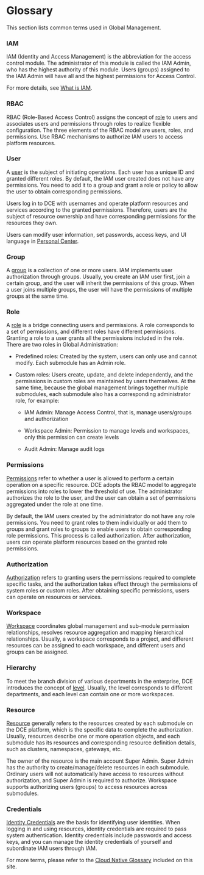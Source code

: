 # Glossary

This section lists common terms used in Global Management.

### IAM

IAM (Identity and Access Management) is the abbreviation for the access control module. The administrator of this module is called the IAM Admin, who has the highest authority of this module.
Users (groups) assigned to the IAM Admin will have all and the highest permissions for Access Control.

For more details, see [What is IAM](../user-guide/access-control/iam.md).

### RBAC

RBAC (Role-Based Access Control) assigns the concept of [role](../user-guide/access-control/role.md) to users and associates users and permissions through roles to realize flexible configuration.
The three elements of the RBAC model are users, roles, and permissions. Use RBAC mechanisms to authorize IAM users to access platform resources.

### User

A [user](../user-guide/access-control/user.md) is the subject of initiating operations. Each user has a unique ID and granted different roles.
By default, the IAM user created does not have any permissions. You need to add it to a group and grant a role or policy to allow the user to obtain corresponding permissions.

Users log in to DCE with usernames and operate platform resources and services according to the granted permissions.
Therefore, users are the subject of resource ownership and have corresponding permissions for the resources they own.

Users can modify user information, set passwords, access keys, and UI language in [Personal Center](../user-guide/personal-center/security-setting.md).

### Group

A [group](../user-guide/access-control/group.md) is a collection of one or more users. IAM implements user authorization through groups.
Usually, you create an IAM user first, join a certain group, and the user will inherit the permissions of this group. When a user joins multiple groups, the user will have the permissions of multiple groups at the same time.

### Role

A [role](../user-guide/access-control/role.md) is a bridge connecting users and permissions. A role corresponds to a set of permissions, and different roles have different permissions. Granting a role to a user grants all the permissions included in the role. There are two roles in Global Administration:

- Predefined roles: Created by the system, users can only use and cannot modify. Each submodule has an Admin role.

- Custom roles: Users create, update, and delete independently, and the permissions in custom roles are maintained by users themselves. At the same time, because the global management brings together multiple submodules, each submodule also has a corresponding administrator role, for example:

    - IAM Admin: Manage Access Control, that is, manage users/groups and authorization

    - Workspace Admin: Permission to manage levels and workspaces, only this permission can create levels

    - Audit Admin: Manage audit logs

### Permissions

[Permissions](../user-guide/access-control/iam.md) refer to whether a user is allowed to perform a certain operation on a specific resource.
DCE adopts the RBAC model to aggregate permissions into roles to lower the threshold of use. The administrator authorizes the role to the user, and the user can obtain a set of permissions aggregated under the role at one time.

By default, the IAM users created by the administrator do not have any role permissions. You need to grant roles to them individually or add them to groups and grant roles to groups to enable users to obtain corresponding role permissions. This process is called authorization.
After authorization, users can operate platform resources based on the granted role permissions.

### Authorization

[Authorization](../user-guide/access-control/iam.md) refers to granting users the permissions required to complete specific tasks, and the authorization takes effect through the permissions of system roles or custom roles.
After obtaining specific permissions, users can operate on resources or services.

### Workspace

[Workspace](../user-guide/workspace/workspace.md) coordinates global management and sub-module permission relationships, resolves resource aggregation and mapping hierarchical relationships.
Usually, a workspace corresponds to a project, and different resources can be assigned to each workspace, and different users and groups can be assigned.

### Hierarchy

To meet the branch division of various departments in the enterprise, DCE introduces the concept of [level](../user-guide/workspace/ws-folder.md). Usually, the level corresponds to different departments, and each level can contain one or more workspaces.

### Resource

[Resource](../user-guide/workspace/quota.md) generally refers to the resources created by each submodule on the DCE platform, which is the specific data to complete the authorization.
Usually, resources describe one or more operation objects, and each submodule has its resources and corresponding resource definition details, such as clusters, namespaces, gateways, etc.

The owner of the resource is the main account Super Admin. Super Admin has the authority to create/manage/delete resources in each submodule. Ordinary users will not automatically have access to resources without authorization, and Super Admin is required to authorize.
Workspace supports authorizing users (groups) to access resources across submodules.

### Credentials

[Identity Credentials](../user-guide/access-control/idprovider.md) are the basis for identifying user identities. When logging in and using resources, identity credentials are required to pass system authentication.
Identity credentials include passwords and access keys, and you can manage the identity credentials of yourself and subordinate IAM users through IAM.

For more terms, please refer to the [Cloud Native Glossary](../../dce/terms.md) included on this site.
